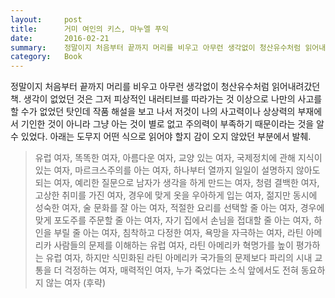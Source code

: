 ```yaml
---
layout:     post
title:      거미 여인의 키스, 마누엘 푸익
date:       2016-02-21
summary:    정말이지 처음부터 끝까지 머리를 비우고 아무런 생각없이 청산유수처럼 읽어내려갔던 책. 생각이 없었던 것은 그저 피상적인 내러티브를 따라가는 것 이상으로 나만의 사고를 할 수가 없었던 탓인데 작품 해설을 보고 나서 저것이 나의 사고력이나 상상력의 부재에서 기인한 것이 아니라 그냥 아는 것이 별로 없고 주의력이 부족하기 때문이라는 것을 알 수 있었다. 아래는 도무지 어떤 식으로 읽어야 할지 감이 오지 않았던 부분에서 발췌.
category:	Book
---
```


정말이지 처음부터 끝까지 머리를 비우고 아무런 생각없이 청산유수처럼 읽어내려갔던 책. 생각이 없었던 것은 그저 피상적인 내러티브를 따라가는 것 이상으로 나만의 사고를 할 수가 없었던 탓인데 작품 해설을 보고 나서 저것이 나의 사고력이나 상상력의 부재에서 기인한 것이 아니라 그냥 아는 것이 별로 없고 주의력이 부족하기 때문이라는 것을 알 수 있었다. 아래는 도무지 어떤 식으로 읽어야 할지 감이 오지 않았던 부분에서 발췌.
 
> 유럽 여자, 똑똑한 여자, 아름다운 여자, 교양 있는 여자, 국제정치에 관해 지식이 있는 여자, 마르크스주의를 아는 여자, 하나부터 열까지 일일이 설명하지 않아도 되는 여자, 예리한 질문으로 남자가 생각을 하게 만드는 여자, 청렴 결백한 여자, 고상한 취미를 가진 여자, 경우에 맞게 옷을 우아하게 입는 여자, 젊지만 동시에 성숙한 여자, 술 문화를 잘 아는 여자, 적절한 요리를 선택할 줄 아는 여자, 경우에 맞게 포도주를 주문할 줄 아는 여자, 자기 집에서 손님을 접대할 줄 아는 여자, 하인을 부릴 줄 아는 여자, 침착하고 다정한 여자, 욕망을 자극하는 여자, 라틴 아메리카 사람들의 문제를 이해하는 유럽 여자, 라틴 아메리카 혁명가를 높이 평가하는 유럽 여자, 하지만 식민화된 라틴 아메리카 국가들의 문제보다 파리의 시내 교통을 더 걱정하는 여자, 매력적인 여자, 누가 죽었다는 소식 앞에서도 전혀 동요하지 않는 여자 (후략)